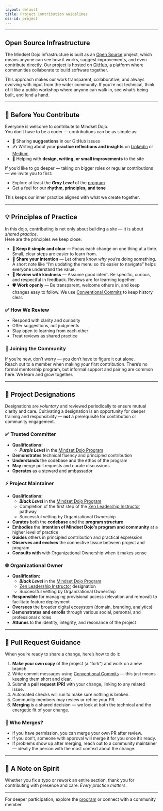 ```yaml
---
layout: default
title: Project Contribution Guidelines
css-id: project
---
```


---

## Open Source Infrastructure

The Mindset Dojo infrastructure is built as an [Open Source](https://opensource.com/resources/what-open-source) project, which means anyone can see how it works, suggest improvements, and even contribute directly. Our project is hosted on [GitHub](https://github.com/), a platform where communities collaborate to build software together.

This approach makes our work transparent, collaborative, and always evolving with input from the wider community. If you’re not technical, think of it like a public workshop where anyone can walk in, see what’s being built, and lend a hand.

---

## 🥋 Before You Contribute

Everyone is welcome to contribute to Mindset Dojo.  
You don’t have to be a coder — contributions can be as simple as:

* 💬 Sharing **suggestions** in our GitHub issues  
* ✍️ Writing about your **practice reflections and insights** on [LinkedIn](https://www.linkedin.com/) or [Medium](https://medium.com/)  
* 🧩 Helping with **design, writing, or small improvements** to the site  

If you’d like to go deeper — taking on bigger roles or regular contributions — we invite you to first:

* Explore at least the ***Gray Level*** of the [program](https://mindset.dojo.center/program)  
* Get a feel for our **rhythm, principles, and tone**  

This keeps our inner practice aligned with what we create together.

---

## 💡 Principles of Practice

In this dojo, contributing is not only about building a site — it is about *shared practice*.  
Here are the principles we keep close:

* 🎯 **Keep it simple and clear** — Focus each change on one thing at a time. Small, clear steps are easier to learn from.  
* 🧭 **Share your intention** — Let others know *why* you’re doing something. A short note like “I’m updating the menu so it’s easier to navigate” helps everyone understand the value.  
* 🤝 **Review with kindness** — Assume good intent. Be specific, curious, and respectful in feedback. Reviews are for learning together.  
* 🛡️ **Work openly** — Be transparent, welcome others in, and keep changes easy to follow. We use [Conventional Commits](https://www.conventionalcommits.org/en/v1.0.0/) to keep history clear.  

### ✅ How We Review

* Respond with clarity and curiosity  
* Offer suggestions, not judgments  
* Stay open to learning from each other  
* Treat reviews as shared practice  

### 🤝 Joining the Community

If you’re new, don’t worry — you don’t have to figure it out alone.  
Reach out to a member when making your first contribution. There’s no formal mentorship program, but informal support and pairing are common here. We learn and grow together.  


---

## 🧭 Project Designations

Designations are *voluntary* and reviewed periodically to ensure mutual clarity and care. Cultivating a designation is an opportunity for deeper training and responsibility — **not** a prerequisite for contribution or community engagement.

### ✅ Trusted Committer

* **Qualifications:**
  * ***Purple Level*** in the [Mindset Dojo Program](https://mindset.dojo.center/program)
* **Demonstrates** technical fluency and principled contribution
* **Understands** the codebase and the ethos of the program
* **May** merge pull requests and curate discussions
* **Operates** as a steward and ambassador

### ⚡ Project Maintainer

* **Qualifications:**
  * ***Black Level*** in the [Mindset Dojo Program](https://mindset.dojo.center/program)
  * Completion of the first step of the [Zen Leadership Instructor](https://zenleader.global/programs/coachinstructor/zlinstructor) pathway
  * Successful vetting by Organizational Ownership
* **Curates** both the **codebase** and the **program structure**
* **Embodies** the **intention of Mindset Dojo's program and community** at a higher level of practice
* **Guides** others in principled contribution and practical expression
* **Observes and evolves** the connective tissue between project and program
* **Consults with** with Organizational Ownership when it makes sense

### 🌐 Organizational Owner

* **Qualification:**
  * ***Black Level*** in the [Mindset Dojo Program](https://mindset.dojo.center/program)
  * [Zen Leadership Instructor](https://zenleader.global/programs/coachinstructor/zlinstructor) designation
  * Successful vetting by Organizational Ownership
* **Responsible** for managing provisional access (elevation and removal) to facilitate feature deployment
* **Oversees** the broader digital ecosystem (domain, branding, analytics)
* **Demonstrates and enrolls** through various social, personal, and professional circles
* **Attunes** to the identity, integrity, and resonance of the project

---

## 🔄 Pull Request Guidance

When you’re ready to share a change, here’s how to do it:

1. **Make your own copy** of the project (a “fork”) and work on a new branch.  
2. Write commit messages using [Conventional Commits](https://www.conventionalcommits.org/en/v1.0.0/) — this just means keeping them short and clear.  
3. Submit a **pull request (PR)** with your change, linking to any related issue.  
4. Automated checks will run to make sure nothing is broken.  
5. Community members may review or refine your PR.  
6. **Merging** is a shared decision — we look at both the technical and the energetic fit of your change.  

### 🔀 Who Merges?

* If you have permission, you can merge your own PR after review.  
* If you don’t, someone with approval will merge it for you once it’s ready.  
* If problems show up after merging, reach out to a community maintainer — ideally the person with the most context about the change.  

---

## 🙏 A Note on Spirit

Whether you fix a typo or rework an entire section, thank you for contributing with presence and care. *Every practice matters.*  

---

For deeper participation, explore the [program](https://mindset.dojo.center/program) or connect with a community member.  
